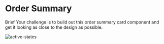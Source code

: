 # Order Summary 

Brief
Your challenge is to build out this order summary card component and get it looking as close to the design as possible.

![active-states](https://user-images.githubusercontent.com/63119870/136270735-c4628d60-224d-4d4d-be12-4daf0eecbd28.jpg)
